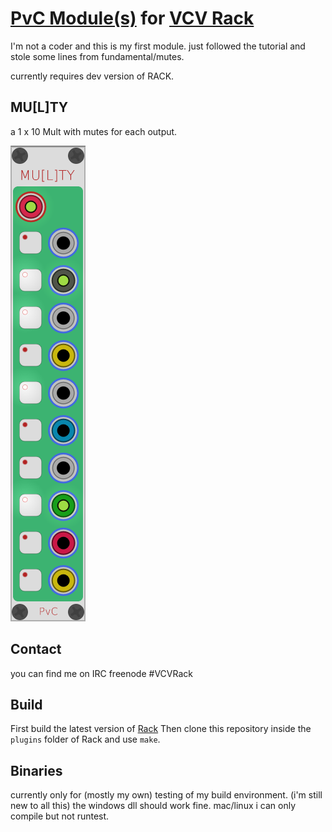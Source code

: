 
# [PvC Module(s)](https://phdsg.github.io/PvC) for [VCV Rack](https://vcvrack.com)
I'm not a coder and this is my first module.
just followed the tutorial and stole some lines from fundamental/mutes.

currently requires dev version of RACK.

## MU[L]TY
a 1 x 10 Mult with mutes for each output.

!["MU[L]TY"](/images/multy.png?raw=true "MU[L]TY")


## Contact

you can find me on IRC freenode #VCVRack


## Build

First build the latest version of [Rack](https://github.com/VCVRack/Rack) 
Then clone this repository inside the `plugins` folder of Rack and use `make`.


## Binaries

currently only for (mostly my own) testing of my build environment. (i'm still new to all this)
the windows dll should work fine.
mac/linux i can only compile but not runtest.